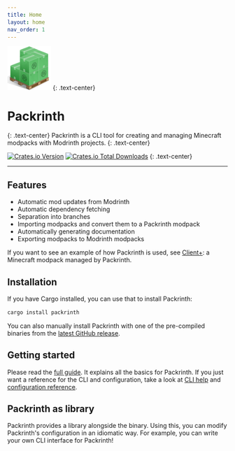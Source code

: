 ```yaml
---
title: Home
layout: home
nav_order: 1
---
```


<img src="https://github.com/Thijzert123/packrinth/blob/ff8455254b966d7879ca2c378a4350c1a56cbfc6/logo.png?raw=true" alt="logo" width=100 height=100 />
{: .text-center}

# Packrinth
{: .text-center}
Packrinth is a CLI tool for creating and managing Minecraft modpacks with Modrinth projects.
{: .text-center}

[![Crates.io Version](https://img.shields.io/crates/v/packrinth?style=for-the-badge)](https://crates.io/crates/packrinth)
[![Crates.io Total Downloads](https://img.shields.io/crates/d/packrinth?style=for-the-badge)](https://crates.io/crates/packrinth)
{: .text-center}

---

## Features
- Automatic mod updates from Modrinth
- Automatic dependency fetching
- Separation into branches
- Importing modpacks and convert them to a Packrinth modpack
- Automatically generating documentation
- Exporting modpacks to Modrinth modpacks

If you want to see an example of how Packrinth is used, see [Client+](https://github.com/Thijzert123/client-plus):
a Minecraft modpack managed by Packrinth.

## Installation
If you have Cargo installed, you can use that to install Packrinth:
```bash
cargo install packrinth
```

You can also manually install Packrinth with one of the pre-compiled binaries from the [latest GitHub release](https://github.com/Thijzert123/packrinth/releases/latest).

## Getting started
Please read the [full guide](full-guide.html). It explains all the basics for Packrinth.
If you just want a reference for the CLI and configuration, take a look at [CLI help](cli-help.html) and
[configuration reference](configuration-reference.html).

## Packrinth as library
Packrinth provides a library alongside the binary. Using this, you can modify Packrinth's configuration
in an idiomatic way. For example, you can write your own CLI interface for Packrinth!

